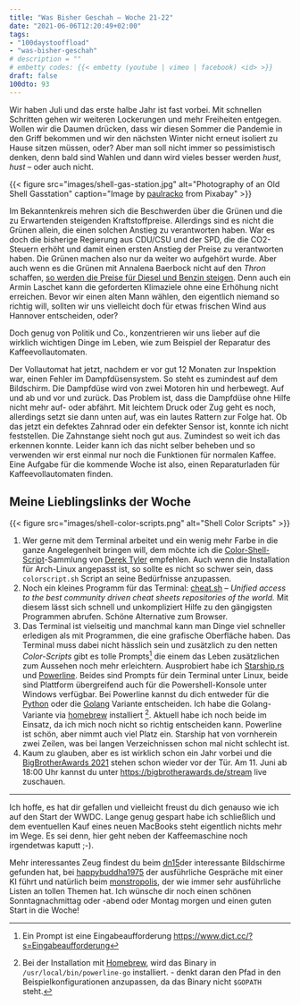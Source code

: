 ```yaml
---
title: "Was Bisher Geschah – Woche 21-22"
date: "2021-06-06T12:20:49+02:00"
tags:
- "100daystooffload"
- "was-bisher-geschah"
# description = ""
# embetty codes: {{< embetty (youtube | vimeo | facebook) <id> >}}
draft: false
100dto: 93
---
```



Wir haben Juli und das erste halbe Jahr ist fast vorbei. Mit schnellen Schritten gehen wir weiteren Lockerungen und mehr Freiheiten entgegen. Wollen wir die Daumen drücken, dass wir diesen Sommer die Pandemie in den Griff bekommen und wir den nächsten Winter nicht erneut isoliert zu Hause sitzen müssen, oder? Aber man soll nicht immer so pessimistisch denken, denn bald sind Wahlen und dann wird vieles besser werden *hust*, *hust* &ndash; oder auch nicht.

{{< figure src="images/shell-gas-station.jpg" alt="Photography of an Old Shell Gasstation" caption="Image by [paulracko](https://pixabay.com/users/paulracko-1147268/)</a> from Pixabay" >}}

Im Bekanntenkreis mehren sich die Beschwerden über die Grünen und die zu Erwartenden steigenden Kraftstoffpreise. Allerdings sind es nicht die Grünen allein, die einen solchen Anstieg zu verantworten haben. War es doch die bisherige Regierung aus CDU/CSU und der SPD, die die CO2-Steuern erhöht und damit einen ersten Anstieg der Preise zu verantworten haben. Die Grünen machen also nur da weiter wo aufgehört wurde. Aber auch wenn es die Grünen mit Annalena Baerbock nicht auf den *Thron* schaffen, [so werden die Preise für Diesel und Benzin steigen](https://www.volksverpetzer.de/analyse/spritpreis-klimaheuchler/). Denn auch ein Armin Laschet kann die geforderten Klimaziele ohne eine Erhöhung nicht erreichen. Bevor wir einen alten Mann wählen, den eigentlich niemand so richtig will, sollten wir uns vielleicht doch für etwas frischen Wind aus Hannover entscheiden, oder?

Doch genug von Politik und Co., konzentrieren wir uns lieber auf die wirklich wichtigen Dinge im Leben, wie zum Beispiel der Reparatur des Kaffeevollautomaten.

Der Vollautomat hat jetzt, nachdem er vor gut 12 Monaten zur Inspektion war, einen Fehler im Dampfdüsensystem. So steht es zumindest auf dem Bildschirm. Die Dampfdüse wird von zwei Motoren hin und herbewegt. Auf und ab und vor und zurück. Das Problem ist, dass die Dampfdüse ohne Hilfe nicht mehr auf- oder abfährt. Mit leichtem Druck oder Zug geht es noch, allerdings setzt sie dann unten auf, was ein lautes Rattern zur Folge hat. Ob das jetzt ein defektes Zahnrad oder ein defekter Sensor ist, konnte ich nicht feststellen. Die Zahnstange sieht noch gut aus. Zumindest so weit ich das erkennen konnte. Leider kann ich das nicht selber beheben und so verwenden wir erst einmal nur noch die Funktionen für normalen Kaffee. Eine Aufgabe für die kommende Woche ist also, einen Reparaturladen für Kaffeevollautomaten finden.

## Meine Lieblingslinks der Woche

{{< figure src="images/shell-color-scripts.png" alt="Shell Color Scripts" >}}

1. Wer gerne mit dem Terminal arbeitet und ein wenig mehr Farbe in die ganze Angelegenheit bringen will, dem möchte ich die [Color-Shell-Script](https://gitlab.com/dwt1/shell-color-scripts)-Sammlung von [Derek Tyler](https://distrotube.com) empfehlen. Auch wenn die Installation für Arch-Linux angepasst ist, so sollte es nicht so schwer sein, dass `colorscript.sh` Script an seine Bedürfnisse anzupassen.
2. Noch ein kleines Programm für das Terminal: [cheat.sh](https://github.com/chubin/cheat.sh) &ndash; *Unified access to the best community driven cheat sheets repositories of the world.* Mit diesem lässt sich schnell und unkompliziert Hilfe zu den gängigsten Programmen abrufen. Schöne Alternative zum Browser.
3. Das Terminal ist vielseitig und manchmal kann man Dinge viel schneller erledigen als mit Programmen, die eine grafische Oberfläche haben. Das Terminal muss dabei nicht hässlich sein und zusätzlich zu den netten *Color-Scripts* gibt es tolle Prompts[^1] die einem das Leben zusätzlichen zum Aussehen noch mehr erleichtern. Ausprobiert habe ich [Starship.rs](https://starship.rs/) und [Powerline](https://github.com/b-ryan/powerline-shell). Beides sind Prompts für dein Terminal unter Linux, beide sind Plattform übergreifend auch für die Powershell-Konsole unter Windows verfügbar. Bei Powerline kannst du dich entweder für die [Python](https://github.com/b-ryan/powerline-shell) oder die [Golang](https://github.com/justjanne/powerline-go) Variante entscheiden. Ich habe die Golang-Variante via [homebrew](https://formulae.brew.sh/formula/powerline-go#default) installiert [^2]. Aktuell habe ich noch beide im Einsatz, da ich mich noch nicht so richtig entscheiden kann. Powerline ist schön, aber nimmt auch viel Platz ein. Starship hat von vornherein zwei Zeilen, was bei langen Verzeichnissen schon mal nicht schlecht ist.
4. Kaum zu glauben, aber es ist wirklich schon ein Jahr vorbei und die [BigBrotherAwards 2021](https://bigbrotherawards.de/) stehen schon wieder vor der Tür. Am 11. Juni ab 18:00 Uhr kannst du unter <https://bigbrotherawards.de/stream> live zuschauen.

---

Ich hoffe, es hat dir gefallen und vielleicht freust du dich genauso wie ich auf den Start der WWDC. Lange genug gespart habe ich schließlich und dem eventuellen Kauf eines neuen MacBooks steht eigentlich nichts mehr im Wege. Es sei denn, hier geht neben der Kaffeemaschine noch irgendetwas kaputt ;-).

Mehr interessantes Zeug findest du beim [dn15](https://dn15.de/links-am-sonntag-ausgabe-10/)der interessante Bildschirme gefunden hat, bei [happybuddha1975](https://happybuddha1975.de/22-kw-2021/) der ausführliche Gespräche mit einer KI führt und natürlich beim [monstropolis](https://monstropolis.wordpress.com/2021/06/04/krims-krams-207/), der wie immer sehr ausführliche Listen an tollen Themen hat. Ich wünsche dir noch einen schönen Sonntagnachmittag oder -abend oder Montag morgen und einen guten Start in die Woche!


[^1]: Ein Prompt ist eine Eingabeaufforderung <https://www.dict.cc/?s=Eingabeaufforderung>
[^2]: Bei der Installation mit [Homebrew](https://brew.sh), wird das Binary in `/usr/local/bin/powerline-go` installiert. - denkt daran den Pfad in den Beispielkonfigurationen anzupassen, da das Binary nicht `$GOPATH` steht.